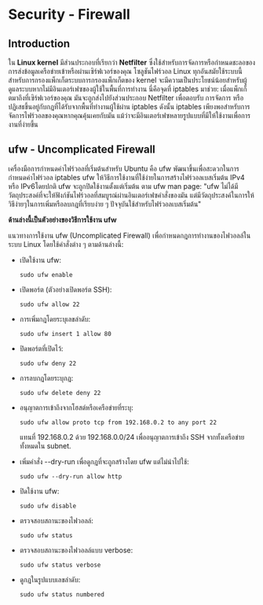 # Security - Firewall
## Introduction

ใน **Linux kernel** มีส่วนประกอบที่เรียกว่า **Netfilter** ซึ่งใช้สำหรับการจัดการหรือกำหนดชะลอของการส่งข้อมูลเครือข่ายเข้าหรือผ่านเซิร์ฟเวอร์ของคุณ โซลูชันไฟร์วอล Linux ทุกอันสมัยใช้ระบบนี้สำหรับการกรองแพ็กเก็ตระบบการกรองแพ็กเก็ตของ kernel จะมีความเป็นประโยชน์น้อยสำหรับผู้ดูแลระบบหากไม่มีอินเตอร์เฟซของผู้ใช้ในพื้นที่การทำงาน นี่คือจุดที่ iptables มาช่วย: เมื่อแพ็กเก็ตมาถึงที่เซิร์ฟเวอร์ของคุณ มันจะถูกส่งไปยังส่วนประกอบ Netfilter เพื่อตอบรับ การจัดการ หรือปฏิเสธขึ้นอยู่กับกฎที่ได้รับจากพื้นที่ทำงานผู้ใช้ผ่าน iptables ดังนั้น iptables เพียงพอสำหรับการจัดการไฟร์วอลของคุณหากคุณคุ้นเคยกับมัน แม้ว่าจะมีอินเตอร์เฟซหลายรูปแบบที่มีให้ใช้งานเพื่อการงานที่ง่ายขึ้น

## ufw - Uncomplicated Firewall

เครื่องมือการกำหนดค่าไฟร์วอลที่เริ่มต้นสำหรับ Ubuntu คือ ufw พัฒนาขึ้นเพื่อสะดวกในการกำหนดค่าไฟร์วอล iptables ufw ให้วิธีการใช้งานที่ใช้ง่ายในการสร้างไฟร์วอลเบสเริ่มต้น IPv4 หรือ IPv6โดยปกติ ufw จะถูกปิดใช้งานตั้งแต่เริ่มต้น ตาม ufw man page: "ufw ไม่ได้มีวัตถุประสงค์ที่จะให้ฟังก์ชันไฟร์วอลที่สมบูรณ์ผ่านอินเตอร์เฟซคำสั่งของมัน แต่มีวัตถุประสงค์ในการให้วิธีง่ายๆในการเพิ่มหรือลบกฎที่เรียบง่าย ๆ ปัจจุบันใช้สำหรับไฟร์วอลเบสเริ่มต้น"

 **ด้านล่างนี้เป็นตัวอย่างของวิธีการใช้งาน ufw**
 

แนวทางการใช้งาน ufw (Uncomplicated Firewall) เพื่อกำหนดกฎการทำงานของไฟวอลล์ในระบบ Linux โดยใช้คำสั่งต่าง ๆ ตามด้านล่างนี้:

 - เปิดใช้งาน ufw:

    `sudo ufw enable`

 - เปิดพอร์ต (ตัวอย่างเปิดพอร์ต SSH):

    `sudo ufw allow 22`

 - การเพิ่มกฎโดยระบุเลขลำดับ:

	`sudo ufw insert 1 allow 80` 

 - ปิดพอร์ตที่เปิดไว้:

	`sudo ufw deny 22` 

 - การลบกฎโดยระบุกฎ:

	`sudo ufw delete deny 22` 

 - อนุญาตการเข้าถึงจากโฮสต์หรือเครือข่ายที่ระบุ:

	`sudo ufw allow proto tcp from 192.168.0.2 to any port 22` 

	แทนที่ 192.168.0.2 ด้วย 192.168.0.0/24 เพื่ออนุญาตการเข้าถึง SSH จากทั้งเครือข่ายทั้งหมดใน subnet.

 - เพิ่มคำสั่ง --dry-run เพื่อดูกฎที่จะถูกสร้างโดย ufw แต่ไม่นำไปใช้:

	`sudo ufw --dry-run allow http` 

 - ปิดใช้งาน ufw:

	`sudo ufw disable` 

 - ตรวจสอบสถานะของไฟวอลล์:

	`sudo ufw status` 

 - ตรวจสอบสถานะของไฟวอลล์แบบ verbose:

	`sudo ufw status verbose` 

 - ดูกฎในรูปแบบเลขลำดับ:

	`sudo ufw status numbered`
